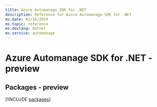 ```yaml
---
title: Azure Automanage SDK for .NET
description: Reference for Azure Automanage SDK for .NET
ms.date: 02/26/2024
ms.topic: reference
ms.devlang: dotnet
ms.service: automanage
---
```

# Azure Automanage SDK for .NET - preview
## Packages - preview
[!INCLUDE [packages](automanage-index.md)]